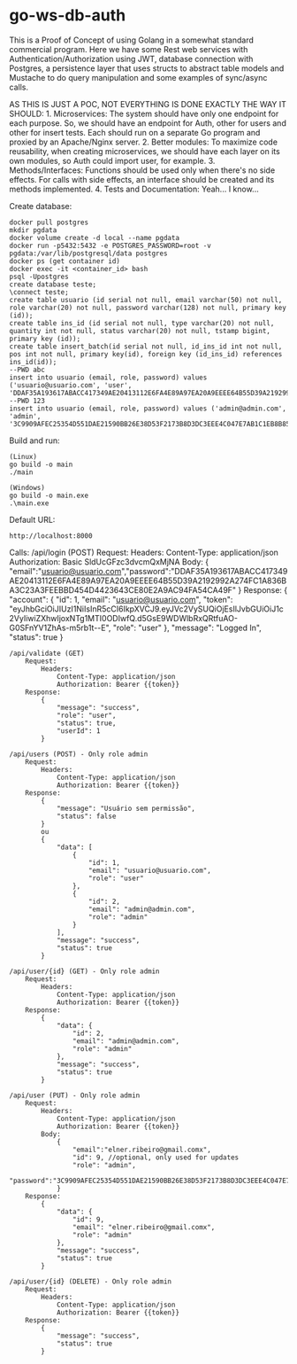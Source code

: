 # go-ws-db-auth

This is a Proof of Concept of using Golang in a somewhat standard commercial program.
Here we have some Rest web services with Authentication/Authorization using JWT, database connection with Postgres, a persistence layer that uses structs to abstract table models and Mustache to do query manipulation and some examples of sync/async calls.

AS THIS IS JUST A POC, NOT EVERYTHING IS DONE EXACTLY THE WAY IT SHOULD:
	1. Microservices: The system should have only one endpoint for each purpose. So, we should have an endpoint for Auth, other for users and other for insert tests. Each should run on a separate Go program and proxied by an Apache/Nginx server.
	2. Better modules: To maximize code reusability, when creating microservices, we should have each layer on its own modules, so Auth could import user, for example.
	3. Methods/Interfaces: Functions should be used only when there's no side effects. For calls with side effects, an interface should be created and its methods implemented.
	4. Tests and Documentation: Yeah... I know...

Create database:

	docker pull postgres
	mkdir pgdata
	docker volume create -d local --name pgdata
	docker run -p5432:5432 -e POSTGRES_PASSWORD=root -v pgdata:/var/lib/postgresql/data postgres
	docker ps (get container id)
	docker exec -it <container_id> bash
	psql -Upostgres
	create database teste;
	\connect teste;
	create table usuario (id serial not null, email varchar(50) not null, role varchar(20) not null, password varchar(128) not null, primary key (id));
	create table ins_id (id serial not null, type varchar(20) not null, quantity int not null, status varchar(20) not null, tstamp bigint, primary key (id));
	create table insert_batch(id serial not null, id_ins_id int not null, pos int not null, primary key(id), foreign key (id_ins_id) references ins_id(id));
	--PWD abc
	insert into usuario (email, role, password) values ('usuario@usuario.com', 'user', 'DDAF35A193617ABACC417349AE20413112E6FA4E89A97EA20A9EEEE64B55D39A2192992A274FC1A836BA3C23A3FEEBBD454D4423643CE80E2A9AC94FA54CA49F');
	--PWD 123
	insert into usuario (email, role, password) values ('admin@admin.com', 'admin', '3C9909AFEC25354D551DAE21590BB26E38D53F2173B8D3DC3EEE4C047E7AB1C1EB8B85103E3BE7BA613B31BB5C9C36214DC9F14A42FD7A2FDB84856BCA5C44C2');

Build and run:

	(Linux)
	go build -o main
	./main

	(Windows)
	go build -o main.exe
	.\main.exe

Default URL: 

	http://localhost:8000

Calls:
	/api/login (POST)
		Request:
			Headers:
				Content-Type: application/json
				Authorization: Basic SldUcGFzc3dvcmQxMjNA
			Body:
				{
					"email":"usuario@usuario.com","password":"DDAF35A193617ABACC417349AE20413112E6FA4E89A97EA20A9EEEE64B55D39A2192992A274FC1A836BA3C23A3FEEBBD454D4423643CE80E2A9AC94FA54CA49F"
				}
		Response:
			{
				"account": {
					"id": 1,
					"email": "usuario@usuario.com",
					"token": "eyJhbGciOiJIUzI1NiIsInR5cCI6IkpXVCJ9.eyJVc2VySUQiOjEsIlJvbGUiOiJ1c2VyIiwiZXhwIjoxNTg1MTI0ODIwfQ.d5GsE9WDWlbRxQRtfuAO-G0SFnYV1ZhAs-m5rb1t--E",
					"role": "user"
				},
				"message": "Logged In",
				"status": true
			}

	/api/validate (GET)
		Request:
			Headers:
				Content-Type: application/json
				Authorization: Bearer {{token}}
		Response:
			{
				"message": "success",
				"role": "user",
				"status": true,
				"userId": 1
			}
	
	/api/users (POST) - Only role admin
		Request:
			Headers:
				Content-Type: application/json
				Authorization: Bearer {{token}}
		Response:
			{
				"message": "Usuário sem permissão",
				"status": false
			}
			ou
			{
				"data": [
					{
						"id": 1,
						"email": "usuario@usuario.com",
						"role": "user"
					},
					{
						"id": 2,
						"email": "admin@admin.com",
						"role": "admin"
					}
				],
				"message": "success",
				"status": true
			}

	/api/user/{id} (GET) - Only role admin
		Request:
			Headers:
				Content-Type: application/json
				Authorization: Bearer {{token}}
		Response:
			{
				"data": {
					"id": 2,
					"email": "admin@admin.com",
					"role": "admin"
				},
				"message": "success",
				"status": true
			}

	/api/user (PUT) - Only role admin
		Request:
			Headers:
				Content-Type: application/json
				Authorization: Bearer {{token}}
			Body:
				{
					"email":"elner.ribeiro@gmail.comx",
					"id": 9, //optional, only used for updates
					"role": "admin",
					"password":"3C9909AFEC25354D551DAE21590BB26E38D53F2173B8D3DC3EEE4C047E7AB1C1EB8B85103E3BE7BA613B31BB5C9C36214DC9F14A42FD7A2FDB84856BCA5C44C2"
				}
		Response:
			{
				"data": {
					"id": 9,
					"email": "elner.ribeiro@gmail.comx",
					"role": "admin"
				},
				"message": "success",
				"status": true
			}

	/api/user/{id} (DELETE) - Only role admin
		Request:
			Headers:
				Content-Type: application/json
				Authorization: Bearer {{token}}
		Response:
			{
				"message": "success",
				"status": true
			}

